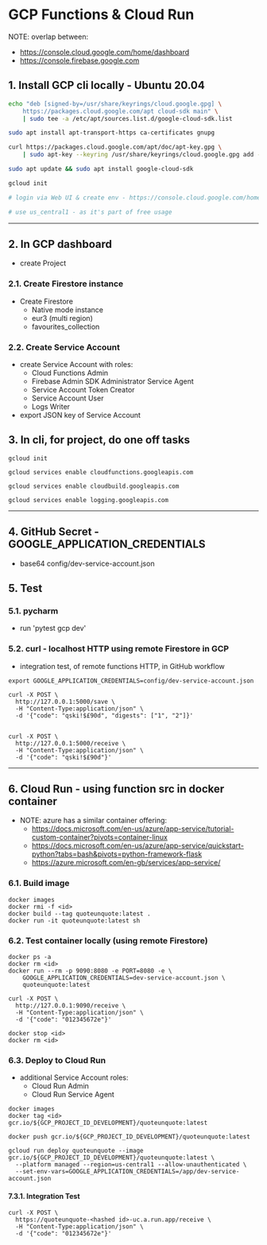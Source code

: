 # GCP Functions & Cloud Run

NOTE: overlap between:

* <https://console.cloud.google.com/home/dashboard>
* <https://console.firebase.google.com>

## 1. Install GCP cli locally - Ubuntu 20.04

```bash
echo "deb [signed-by=/usr/share/keyrings/cloud.google.gpg] \
    https://packages.cloud.google.com/apt cloud-sdk main" \
    | sudo tee -a /etc/apt/sources.list.d/google-cloud-sdk.list

sudo apt install apt-transport-https ca-certificates gnupg

curl https://packages.cloud.google.com/apt/doc/apt-key.gpg \
    | sudo apt-key --keyring /usr/share/keyrings/cloud.google.gpg add -

sudo apt update && sudo apt install google-cloud-sdk

gcloud init

# login via Web UI & create env - https://console.cloud.google.com/home/dashboard

# use us_central1 - as it's part of free usage
```

---

## 2. In GCP dashboard

* create Project

### 2.1. Create Firestore instance

* Create Firestore
  * Native mode instance
  * eur3 (multi region)
  * favourites_collection

### 2.2. Create Service Account

* create Service Account with roles:
  * Cloud Functions Admin
  * Firebase Admin SDK Administrator Service Agent
  * Service Account Token Creator
  * Service Account User
  * Logs Writer
* export JSON key of Service Account

## 3. In cli, for project, do one off tasks

```text
gcloud init

gcloud services enable cloudfunctions.googleapis.com

gcloud services enable cloudbuild.googleapis.com

gcloud services enable logging.googleapis.com
```

---

## 4. GitHub Secret - GOOGLE_APPLICATION_CREDENTIALS

* base64 config/dev-service-account.json

## 5. Test

### 5.1. pycharm

* run 'pytest gcp dev'

### 5.2. curl - localhost HTTP using remote Firestore in GCP

* integration test, of remote functions HTTP, in GitHub workflow

```text
export GOOGLE_APPLICATION_CREDENTIALS=config/dev-service-account.json

curl -X POST \
  http://127.0.0.1:5000/save \
  -H "Content-Type:application/json" \
  -d '{"code": "qski!$£90d", "digests": ["1", "2"]}'
  
  
curl -X POST \
  http://127.0.0.1:5000/receive \
  -H "Content-Type:application/json" \
  -d '{"code": "qski!$£90d"}'
```

---

## 6. Cloud Run - using function src in docker container

* NOTE: azure has a similar container offering:
  * <https://docs.microsoft.com/en-us/azure/app-service/tutorial-custom-container?pivots=container-linux>
  * <https://docs.microsoft.com/en-us/azure/app-service/quickstart-python?tabs=bash&pivots=python-framework-flask>
  * <https://azure.microsoft.com/en-gb/services/app-service/>

### 6.1. Build image

```text
docker images
docker rmi -f <id>
docker build --tag quoteunquote:latest .
docker run -it quoteunquote:latest sh
```

### 6.2. Test container locally (using remote Firestore)

```text
docker ps -a
docker rm <id>
docker run --rm -p 9090:8080 -e PORT=8080 -e \
    GOOGLE_APPLICATION_CREDENTIALS=dev-service-account.json \
    quoteunquote:latest

curl -X POST \
  http://127.0.0.1:9090/receive \
  -H "Content-Type:application/json" \
  -d '{"code": "012345672e"}'

docker stop <id>
docker rm <id>
```

### 6.3. Deploy to Cloud Run

* additional Service Account roles:
  * Cloud Run Admin
  * Cloud Run Service Agent

```text
docker images
docker tag <id> gcr.io/${GCP_PROJECT_ID_DEVELOPMENT}/quoteunquote:latest

docker push gcr.io/${GCP_PROJECT_ID_DEVELOPMENT}/quoteunquote:latest

gcloud run deploy quoteunquote --image gcr.io/${GCP_PROJECT_ID_DEVELOPMENT}/quoteunquote:latest \
  --platform managed --region=us-central1 --allow-unauthenticated \
  --set-env-vars=GOOGLE_APPLICATION_CREDENTIALS=/app/dev-service-account.json
```

#### 7.3.1. Integration Test

```text
curl -X POST \
  https://quoteunquote-<hashed id>-uc.a.run.app/receive \
  -H "Content-Type:application/json" \
  -d '{"code": "012345672e"}'
```
